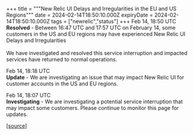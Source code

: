 +++
title = """New Relic UI Delays and Irregularities in the EU and US Regions"""
date = 2024-02-14T18:50:10.000Z
expiryDate = 2024-02-14T18:50:10.000Z
tags = ["newrelic","status"]
+++
Feb 14, 18:50 UTC  
**Resolved** - Between 16:47 UTC and 17:57 UTC on February 14, some customers in the US and EU regions may have experienced New Relic UI Delays and Irregularities  
   
We have investigated and resolved this service interruption and impacted services have returned to normal operations.

Feb 14, 18:18 UTC  
**Update** - We are investigating an issue that may impact New Relic UI for customer accounts in the US and EU regions.

Feb 14, 18:07 UTC  
**Investigating** - We are investigating a potential service interruption that may impact some customers. Please continue to monitor this page for updates.

[[source]](https://status.newrelic.com/incidents/kx8q9p85j737)

